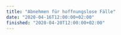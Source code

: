 ```yaml
---
title: "Abnehmen für hoffnungslose Fälle"
date: "2020-04-16T12:00:00+02:00"
finished: "2020-04-20T12:00:00+02:00"
---
```

